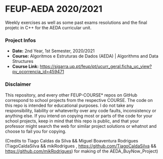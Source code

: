 # FEUP-AEDA 2020/2021
Weekly exercises as well as some past exams resolutions and the final projetc in C++ for the AEDA curricular unit.

### Project Infos
* **Date:** 2nd Year, 1st Semester, 2020/2021
* **Course:** Algoritmos e Estruturas de Dados (AEDA) | Algorithms and Data Structures
* **Course Link:** https://sigarra.up.pt/feup/pt/ucurr_geral.ficha_uc_view?pv_ocorrencia_id=459471
### Disclaimer
This repository, and every other FEUP-COURSE* repos on GitHub correspond to school projects from the respective COURSE. The code on this repo is intended for educational purposes. I do not take any responsibility, liability or whateverity over any code faults, inconsistency or anything else. If you intend on copying most or parts of the code for your school projects, keep in mind that this repo is public, and that your professor might search the web for similar project solutions or whatnot and choose to fail you for copying.

(Credits to Tiago Caldas da Silva && Miguel Boaventura Rodrigues (TiagoCaldaSilva && mikRodrigues , https://github.com/TiagoCaldaSilva && https://github.com/mikRodrigues) for making of the AEDA_BuyNow_Project)
